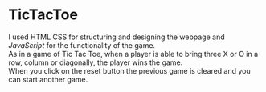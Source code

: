 # TicTacToe
I used HTML CSS for structuring and designing the webpage and <i>JavaScript</i> for the functionality of the game.<br>
As in a game of Tic Tac Toe, when a player is able to bring three X or O in a row, column or diagonally, the player wins the game.<br>
When you click on the reset button the previous game is cleared and you can start another game.
